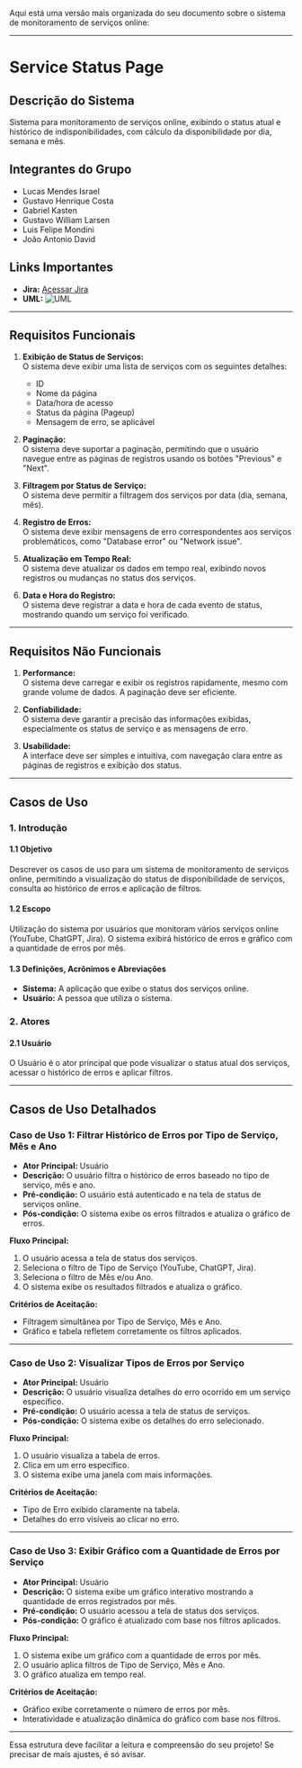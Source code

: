 Aqui está uma versão mais organizada do seu documento sobre o sistema de monitoramento de serviços online:

---

# Service Status Page

## Descrição do Sistema
Sistema para monitoramento de serviços online, exibindo o status atual e histórico de indisponibilidades, com cálculo da disponibilidade por dia, semana e mês.

## Integrantes do Grupo
- Lucas Mendes Israel
- Gustavo Henrique Costa
- Gabriel Kasten
- Gustavo William Larsen
- Luis Felipe Mondini
- João Antonio David

## Links Importantes
- **Jira:** [Acessar Jira](https://catolicasc-team-su0hhztv.atlassian.net/jira/software/projects/SSP/list)
- **UML:**
  ![UML](https://github.com/user-attachments/assets/09a4313d-a6e7-4b9d-a90e-431222168963)

---

## Requisitos Funcionais

1. **Exibição de Status de Serviços:**  
   O sistema deve exibir uma lista de serviços com os seguintes detalhes:
   - ID
   - Nome da página
   - Data/hora de acesso
   - Status da página (Pageup)
   - Mensagem de erro, se aplicável

2. **Paginação:**  
   O sistema deve suportar a paginação, permitindo que o usuário navegue entre as páginas de registros usando os botões "Previous" e "Next".

3. **Filtragem por Status de Serviço:**  
   O sistema deve permitir a filtragem dos serviços por data (dia, semana, mês).

4. **Registro de Erros:**  
   O sistema deve exibir mensagens de erro correspondentes aos serviços problemáticos, como "Database error" ou "Network issue".

5. **Atualização em Tempo Real:**  
   O sistema deve atualizar os dados em tempo real, exibindo novos registros ou mudanças no status dos serviços.

6. **Data e Hora do Registro:**  
   O sistema deve registrar a data e hora de cada evento de status, mostrando quando um serviço foi verificado.

---

## Requisitos Não Funcionais

1. **Performance:**  
   O sistema deve carregar e exibir os registros rapidamente, mesmo com grande volume de dados. A paginação deve ser eficiente.

2. **Confiabilidade:**  
   O sistema deve garantir a precisão das informações exibidas, especialmente os status de serviço e as mensagens de erro.

3. **Usabilidade:**  
   A interface deve ser simples e intuitiva, com navegação clara entre as páginas de registros e exibição dos status.

---

## Casos de Uso

### 1. Introdução

#### 1.1 Objetivo
Descrever os casos de uso para um sistema de monitoramento de serviços online, permitindo a visualização do status de disponibilidade de serviços, consulta ao histórico de erros e aplicação de filtros.

#### 1.2 Escopo
Utilização do sistema por usuários que monitoram vários serviços online (YouTube, ChatGPT, Jira). O sistema exibirá histórico de erros e gráfico com a quantidade de erros por mês.

#### 1.3 Definições, Acrônimos e Abreviações
- **Sistema:** A aplicação que exibe o status dos serviços online.
- **Usuário:** A pessoa que utiliza o sistema.

### 2. Atores

#### 2.1 Usuário
O Usuário é o ator principal que pode visualizar o status atual dos serviços, acessar o histórico de erros e aplicar filtros.

---

## Casos de Uso Detalhados

### Caso de Uso 1: Filtrar Histórico de Erros por Tipo de Serviço, Mês e Ano

- **Ator Principal:** Usuário
- **Descrição:** O usuário filtra o histórico de erros baseado no tipo de serviço, mês e ano.
- **Pré-condição:** O usuário está autenticado e na tela de status de serviços online.
- **Pós-condição:** O sistema exibe os erros filtrados e atualiza o gráfico de erros.

**Fluxo Principal:**
1. O usuário acessa a tela de status dos serviços.
2. Seleciona o filtro de Tipo de Serviço (YouTube, ChatGPT, Jira).
3. Seleciona o filtro de Mês e/ou Ano.
4. O sistema exibe os resultados filtrados e atualiza o gráfico.

**Critérios de Aceitação:**
- Filtragem simultânea por Tipo de Serviço, Mês e Ano.
- Gráfico e tabela refletem corretamente os filtros aplicados.

---

### Caso de Uso 2: Visualizar Tipos de Erros por Serviço

- **Ator Principal:** Usuário
- **Descrição:** O usuário visualiza detalhes do erro ocorrido em um serviço específico.
- **Pré-condição:** O usuário acessa a tela de status de serviços.
- **Pós-condição:** O sistema exibe os detalhes do erro selecionado.

**Fluxo Principal:**
1. O usuário visualiza a tabela de erros.
2. Clica em um erro específico.
3. O sistema exibe uma janela com mais informações.

**Critérios de Aceitação:**
- Tipo de Erro exibido claramente na tabela.
- Detalhes do erro visíveis ao clicar no erro.

---

### Caso de Uso 3: Exibir Gráfico com a Quantidade de Erros por Serviço

- **Ator Principal:** Usuário
- **Descrição:** O sistema exibe um gráfico interativo mostrando a quantidade de erros registrados por mês.
- **Pré-condição:** O usuário acessou a tela de status dos serviços.
- **Pós-condição:** O gráfico é atualizado com base nos filtros aplicados.

**Fluxo Principal:**
1. O sistema exibe um gráfico com a quantidade de erros por mês.
2. O usuário aplica filtros de Tipo de Serviço, Mês e Ano.
3. O gráfico atualiza em tempo real.

**Critérios de Aceitação:**
- Gráfico exibe corretamente o número de erros por mês.
- Interatividade e atualização dinâmica do gráfico com base nos filtros.

--- 

Essa estrutura deve facilitar a leitura e compreensão do seu projeto! Se precisar de mais ajustes, é só avisar.